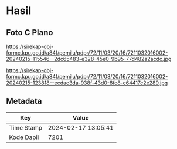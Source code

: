 # Hasil

## Foto C Plano

https://sirekap-obj-formc.kpu.go.id/a84f/pemilu/pdpr/72/11/03/20/16/7211032016002-20240215-115546--2dc65483-e328-45e0-9b95-77d482a2acdc.jpg

https://sirekap-obj-formc.kpu.go.id/a84f/pemilu/pdpr/72/11/03/20/16/7211032016002-20240215-123818--ecdac3da-938f-43d0-8fc8-c64417c2e289.jpg


## Metadata

| Key        | Value               |
| ---------- | ------------------- |
| Time Stamp | 2024-02-17 13:05:41 |
| Kode Dapil | 7201                |




